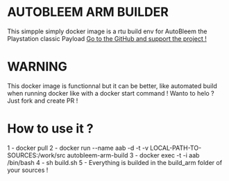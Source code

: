 # AUTOBLEEM ARM BUILDER
This simpple simply docker image is a rtu build env for AutoBleem the Playstation classic Payload
[Go to the GitHub and support the project !](https://github.com/screemerpl/cbleemsync)

# WARNING
This docker image is functionnal but it can be better, like automated build when running docker like with a docker start command ! Wanto to helo ? Just fork and create PR !

# How to use it ?
1 - docker pull 
2 - docker run --name aab -d -t -v LOCAL-PATH-TO-SOURCES:/work/src autobleem-arm-build
3 - docker exec -t -i aab /bin/bash
4 - sh build.sh
5 - Everything is builded in the build_arm folder of your sources !
